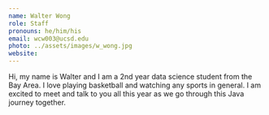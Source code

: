 ```yaml
---
name: Walter Wong
role: Staff
pronouns: he/him/his
email: wcw003@ucsd.edu
photo: ../assets/images/w_wong.jpg
website: 
---
```

Hi, my name is Walter and I am a 2nd year data science student from the Bay Area. I love playing basketball and watching any sports in general. I am excited to meet and talk to you all this year as we go through this Java journey together.